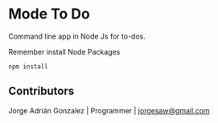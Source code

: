 # Mode To Do

Command line app in Node Js for to-dos.


Remember install Node Packages

```
npm install
```

## Contributors

Jorge Adrián Gonzalez | Programmer | jorgesaw@gmail.com